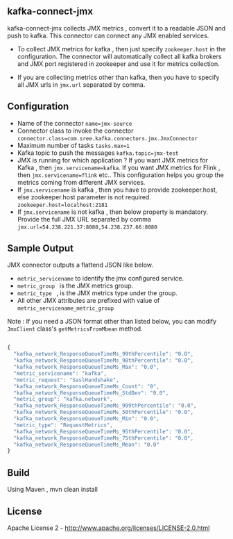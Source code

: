 kafka-connect-jmx
----------------
kafka-connect-jmx collects JMX metrics , convert it to a readable JSON and push to kafka. This connector can connect any JMX enabled services. 

* To collect JMX metrics for kafka , then just specify ` zookeeper.host ` in the configuration. The connector will automatically collect all kafka brokers and JMX port registered in zookeeper and use it for metrics collection.

* If you are collecting metrics other than kafka, then you have to specify all JMX urls in ` jmx.url ` separated by comma.

Configuration
--------------------
* Name of the connector
	` name=jmx-source `
* Connector class to invoke the connector
	` connector.class=com.sree.kafka.connectors.jmx.JmxConnector `
* Maximum number of tasks
	` tasks.max=1 `
* Kafka topic to push the messages
	` kafka.topic=jmx-test `
* JMX is running for which application ?  If you want JMX metrics for Kafka , then ` jmx.servicename=kafka `. If you want JMX metrics for Flink , then ` jmx.servicename=flink ` etc.. This configuration helps you group the metrics coming from different JMX services.
* If ` jmx.servicename ` is kafka , then you have to provide zookeeper.host, else zookeeper.host parameter is not required.
	` zookeeper.host=localhost:2181 `
* If ` jmx.servicename ` is not kafka , then below property is mandatory. Provide the full JMX URL separated by comma
	` jmx.url=54.238.221.37:8080,54.238.237.66:8080 `
	
Sample Output
--------------
JMX connector outputs a flattend JSON like below.

* ` metric_servicename ` to identify the jmx configured service.
* ` metric_group  ` is the JMX metrics group.
* ` metric_type  ` , is the JMX metrics type under the group.
* All other JMX attributes are prefixed with value of ` metric_servicename_metric_group  `

Note : If you need a JSON format other than listed below, you can modify ` JmxClient ` class's ` getMetricsFromMbean ` method.

```javascript

{
  "kafka_network_ResponseQueueTimeMs_99thPercentile": "0.0",
  "kafka_network_ResponseQueueTimeMs_98thPercentile": "0.0",
  "kafka_network_ResponseQueueTimeMs_Max": "0.0",
  "metric_servicename": "kafka",
  "metric_request": "SaslHandshake",
  "kafka_network_ResponseQueueTimeMs_Count": "0",
  "kafka_network_ResponseQueueTimeMs_StdDev": "0.0",
  "metric_group": "kafka.network",
  "kafka_network_ResponseQueueTimeMs_999thPercentile": "0.0",
  "kafka_network_ResponseQueueTimeMs_50thPercentile": "0.0",
  "kafka_network_ResponseQueueTimeMs_Min": "0.0",
  "metric_type": "RequestMetrics",
  "kafka_network_ResponseQueueTimeMs_95thPercentile": "0.0",
  "kafka_network_ResponseQueueTimeMs_75thPercentile": "0.0",
  "kafka_network_ResponseQueueTimeMs_Mean": "0.0"
}

```

Build
----------------

Using Maven , mvn clean install

License
----------------

Apache License 2 - http://www.apache.org/licenses/LICENSE-2.0.html